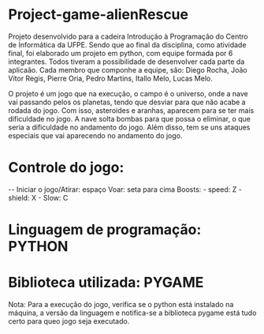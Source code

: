 # Project-game-alienRescue

Projeto desenvolvido para a cadeira Introdução à Programação do Centro de Informática da UFPE. Sendo que ao final da disciplina, como atividade final, foi elaborado um projeto em python, com equipe formada por 6 integrantes. Todos tiveram a possibilidade de desenvolver cada parte da aplicaão. Cada membro que componhe a equipe, são: Diego Rocha, João Vítor Regis, Pierre Oria, Pedro Martins, Itallo Melo, Lucas Melo.

O projeto é um jogo que na execução, o campo é o universo, onde a nave vai passando pelos os planetas, tendo que desviar para que não acabe a rodada do jogo. Com isso, asteroides e aranhas, aparecem para se ter mais dificuldade no jogo. A nave solta bombas para que possa o eliminar, o que seria a dificuldade no andamento do jogo. Além disso, tem se uns ataques especiais que vai aparecendo no andamento do jogo.

# Controle do jogo:
-- Iniciar o jogo/Atirar: espaço
    Voar: seta para cima
    Boosts: 
        - speed: Z 
        - shield: X 
        - Slow: C

# Linguagem de programação: PYTHON
# Biblioteca utilizada: PYGAME

Nota: Para a execução do jogo, verifica se o python está instalado na máquina, a versão da linguagem e notifica-se a biblioteca pygame está tudo certo para queo jogo seja executado.